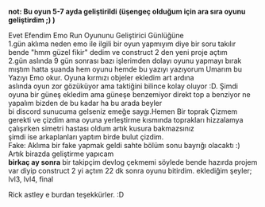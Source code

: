 **not: Bu oyun 5-7 ayda geliştirildi (üşengeç olduğum için ara sıra oyunu geliştirdim ;) )**

Evet Efendim Emo Run Oyununu Geliştirici Günlüğüne<br>
1.gün aklıma neden emo ile ilgili bir oyun yapmıyım diye bir soru takılır bende "hmm güzel fikir" dedim ve construct 2 den yeni proje açtım<br>
2.gün aslında 9 gün  sonrası bazı işlerimden dolayı oyunu yapmayı bırak mıştım hatta şuanda hem oyunu hemde bu yazıyı yazıyorum Umarım bu Yazıyı Emo okur. Oyuna kırmızı objeler ekledim art ardına<br>
aslında oyun zor gözüküyor ama taktiğini bilince kolay oluyor :D. Şimdi oyuna bir güneş ekledim ama güneşe benzemiyor direkt top a benziyor ne yapalım bizden de bu kadar ha bu arada beyler<br>
bi discord sunucuma gelseniz emeğe saygı.Hemen Bir toprak Çizmem gerekti ve çizdim ama oyuna yerleştirme kısmında toprakları hizzalamya çalışırken simetri hastası oldum artık kusura bakmazsınız<br>
şimdi ise arkaplanları yaptım birde bulut çizdim.<br>
Fake: Aklıma bir fake yapmak geldi sahte bölüm sonu bayrığı olacaktı :)<br>
Artık birazda geliştirme yapıcam<br>
**birkaç ay sonra**
bir takipçim devlog çekmemi söylede bende hazırda projem var diyip construct 2 yi açtım 22 dk sonra oyunu bitirdim. eklediğim şeyler; lvl3, lvl4, final


Rick astley e burdan teşekkürler. :D

